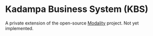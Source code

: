 # Kadampa Business System (KBS)

A private extension of the open-source [Modality](https://github.com/mongoose-project/modality) project. Not yet implemented.
